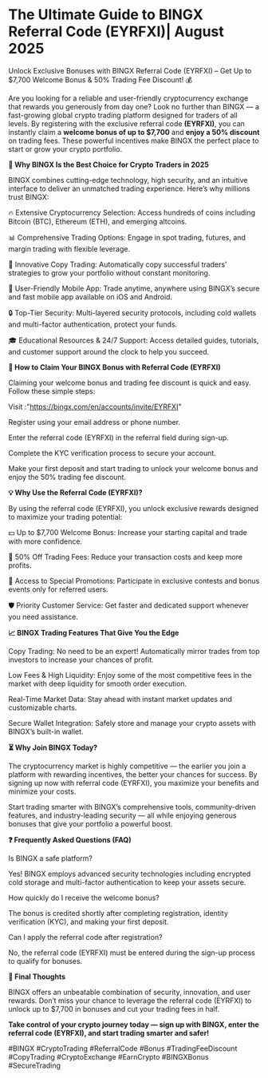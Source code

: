 # The Ultimate Guide to BINGX Referral Code (EYRFXI)| August 2025

Unlock Exclusive Bonuses with BINGX Referral Code (EYRFXI) – Get Up to $7,700 Welcome Bonus & 50% Trading Fee Discount! 💰

Are you looking for a reliable and user-friendly cryptocurrency exchange that rewards you generously from day one? Look no further than BINGX — a fast-growing global crypto trading platform designed for traders of all levels. By registering with the exclusive referral code **(EYRFXI)**, you can instantly claim a **welcome bonus of up to $7,700** and **enjoy a 50% discount** on trading fees. These powerful incentives make BINGX the perfect place to start or grow your crypto portfolio.

**🌟 Why BINGX Is the Best Choice for Crypto Traders in 2025**

BINGX combines cutting-edge technology, high security, and an intuitive interface to deliver an unmatched trading experience. Here’s why millions trust BINGX:

🔥 Extensive Cryptocurrency Selection: Access hundreds of coins including Bitcoin (BTC), Ethereum (ETH), and emerging altcoins.

📊 Comprehensive Trading Options: Engage in spot trading, futures, and margin trading with flexible leverage.

🤖 Innovative Copy Trading: Automatically copy successful traders’ strategies to grow your portfolio without constant monitoring.

📱 User-Friendly Mobile App: Trade anytime, anywhere using BINGX’s secure and fast mobile app available on iOS and Android.

🔒 Top-Tier Security: Multi-layered security protocols, including cold wallets and multi-factor authentication, protect your funds.

🎓 Educational Resources & 24/7 Support: Access detailed guides, tutorials, and customer support around the clock to help you succeed.

**🎁 How to Claim Your BINGX Bonus with Referral Code (EYRFXI)**

Claiming your welcome bonus and trading fee discount is quick and easy. Follow these simple steps:

Visit :"https://bingx.com/en/accounts/invite/EYRFXI"

Register using your email address or phone number.

Enter the referral code (EYRFXI) in the referral field during sign-up.

Complete the KYC verification process to secure your account.

Make your first deposit and start trading to unlock your welcome bonus and enjoy the 50% trading fee discount.

**💡 Why Use the Referral Code (EYRFXI)?**

By using the referral code (EYRFXI), you unlock exclusive rewards designed to maximize your trading potential:

💵 Up to $7,700 Welcome Bonus: Increase your starting capital and trade with more confidence.

💸 50% Off Trading Fees: Reduce your transaction costs and keep more profits.

🎉 Access to Special Promotions: Participate in exclusive contests and bonus events only for referred users.

🛡️ Priority Customer Service: Get faster and dedicated support whenever you need assistance.

**📈 BINGX Trading Features That Give You the Edge**

Copy Trading: No need to be an expert! Automatically mirror trades from top investors to increase your chances of profit.

Low Fees & High Liquidity: Enjoy some of the most competitive fees in the market with deep liquidity for smooth order execution.

Real-Time Market Data: Stay ahead with instant market updates and customizable charts.

Secure Wallet Integration: Safely store and manage your crypto assets with BINGX’s built-in wallet.

**⏳ Why Join BINGX Today?**

The cryptocurrency market is highly competitive — the earlier you join a platform with rewarding incentives, the better your chances for success. By signing up now with referral code (EYRFXI), you maximize your benefits and minimize your costs.

Start trading smarter with BINGX’s comprehensive tools, community-driven features, and industry-leading security — all while enjoying generous bonuses that give your portfolio a powerful boost.

**❓ Frequently Asked Questions (FAQ)**

Is BINGX a safe platform?

Yes! BINGX employs advanced security technologies including encrypted cold storage and multi-factor authentication to keep your assets secure.

How quickly do I receive the welcome bonus?

The bonus is credited shortly after completing registration, identity verification (KYC), and making your first deposit.

Can I apply the referral code after registration?

No, the referral code (EYRFXI) must be entered during the sign-up process to qualify for bonuses.

**🎯 Final Thoughts**

BINGX offers an unbeatable combination of security, innovation, and user rewards. Don’t miss your chance to leverage the referral code (EYRFXI) to unlock up to $7,700 in bonuses and cut your trading fees in half.

**Take control of your crypto journey today — sign up with BINGX, enter the referral code (EYRFXI), and start trading smarter and safer!**

#BINGX #CryptoTrading #ReferralCode #Bonus #TradingFeeDiscount #CopyTrading #CryptoExchange #EarnCrypto #BINGXBonus #SecureTrading
